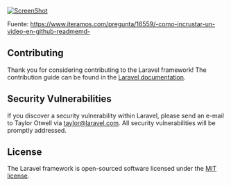 

[![ScreenShot](https://youtu.be/yHWOOHVtRBk)](https://youtu.be/yHWOOHVtRBk)

Fuente: https://www.iteramos.com/pregunta/16559/-como-incrustar-un-video-en-github-readmemd-

## Contributing

Thank you for considering contributing to the Laravel framework! The contribution guide can be found in the [Laravel documentation](https://laravel.com/docs/contributions).

## Security Vulnerabilities

If you discover a security vulnerability within Laravel, please send an e-mail to Taylor Otwell via [taylor@laravel.com](mailto:taylor@laravel.com). All security vulnerabilities will be promptly addressed.

## License

The Laravel framework is open-sourced software licensed under the [MIT license](https://opensource.org/licenses/MIT).
